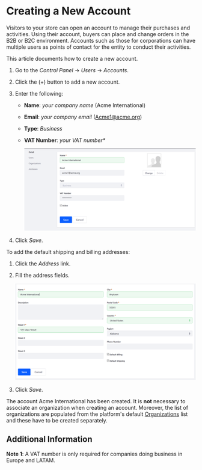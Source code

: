 # Creating a New Account

Visitors to your store can open an account to manage their purchases and activities. Using their account, buyers can place and change orders in the B2B or B2C environment. Accounts such as those for corporations can have multiple users as points of contact for the entity to conduct their activities.

This article documents how to create a new account.

1. Go to the _Control Panel_ → _Users_ → _Accounts_.
1. Click the (+) button to add a new account.
1. Enter the following:
    * **Name**: _your company name_ (Acme International)
    * **Email**: _your company email_ (Acme1@acme.org)
    * **Type**: _Business_
    * **VAT Number**: _your VAT number*_

        <img src="./images/01.png" width="700px">

1. Click _Save_.

To add the default shipping and billing addresses:

1. Click the _Address_ link.
1. Fill the address fields.

    <img src="./images/02.png" width="700px">

1. Click _Save_.

The account Acme International has been created. It is __not__ necessary to associate an organization when creating an account. Moreover, the list of organizations are populated from the platform's default [Organizations](https://help.liferay.com/hc/articles/360018174351-Organizations) list and these have to be created separately.

## Additional Information

 **Note 1**: A VAT number is only required for companies doing business in Europe and LATAM.
